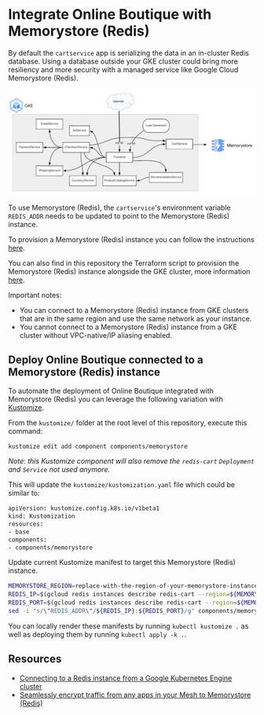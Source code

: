 # Integrate Online Boutique with Memorystore (Redis)

By default the `cartservice` app is serializing the data in an in-cluster Redis database. Using a database outside your GKE cluster could bring more resiliency and more security with a managed service like Google Cloud Memorystore (Redis).

![Architecture diagram with Memorystore](/docs/img/memorystore.png)

To use Memorystore (Redis), the `cartservice`'s environment variable `REDIS_ADDR` needs to be updated to point to the Memorystore (Redis) instance.

To provision a Memorystore (Redis) instance you can follow the instructions [here](https://cloud.google.com/memorystore/docs/redis/creating-managing-instances).

You can also find in this repository the Terraform script to provision the Memorystore (Redis) instance alongside the GKE cluster, more information [here](/terraform).

Important notes:
- You can connect to a Memorystore (Redis) instance from GKE clusters that are in the same region and use the same network as your instance.
- You cannot connect to a Memorystore (Redis) instance from a GKE cluster without VPC-native/IP aliasing enabled.

## Deploy Online Boutique connected to a Memorystore (Redis) instance

To automate the deployment of Online Boutique integrated with Memorystore (Redis) you can leverage the following variation with [Kustomize](../..).

From the `kustomize/` folder at the root level of this repository, execute this command:
```
kustomize edit add component components/memorystore
```
_Note: this Kustomize component will also remove the `redis-cart` `Deployment` and `Service` not used anymore._

This will update the `kustomize/kustomization.yaml` file which could be similar to:
```
apiVersion: kustomize.config.k8s.io/v1beta1
kind: Kustomization
resources:
- base
components:
- components/memorystore
```

Update current Kustomize manifest to target this Memorystore (Redis) instance.
```sh
MEMORYSTORE_REGION=replace-with-the-region-of-your-memorystore-instance
REDIS_IP=$(gcloud redis instances describe redis-cart --region=${MEMORYSTORE_REGION} --format='get(host)')
REDIS_PORT=$(gcloud redis instances describe redis-cart --region=${MEMORYSTORE_REGION} --format='get(port)')
sed -i "s/\"REDIS_ADDR\"/${REDIS_IP}:${REDIS_PORT}/g" components/memorystore/kustomization.yaml
```

You can locally render these manifests by running `kubectl kustomize .` as well as deploying them by running `kubectl apply -k .`.

## Resources

- [Connecting to a Redis instance from a Google Kubernetes Engine cluster](https://cloud.google.com/memorystore/docs/redis/connect-redis-instance-gke)
- [Seamlessly encrypt traffic from any apps in your Mesh to Memorystore (Redis)](https://medium.com/google-cloud/64b71969318d)
